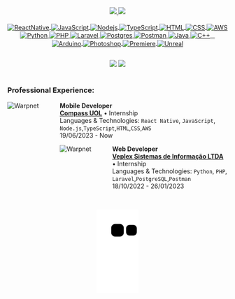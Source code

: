 <div align="center">
  <a href="https://github.com/lopes-gustavodossantos">
  <img height="160em" src="https://github-readme-stats.vercel.app/api?username=lopes-gustavodossantos&show_icons=true&theme=highcontrast&include_all_commits=true&count_private=true">
  <img height="160em" src="https://github-readme-stats.vercel.app/api/top-langs/?username=lopes-gustavodossantos&layout=compact&langs_count=7&theme=highcontrast">
</div>
  
<div align="center"><br>
  <img align="center" alt="ReactNative" height="45" width="50" title="ReactNative" src="https://skillicons.dev/icons?i=react">
  <img align="center" alt="JavaScript" height="45" width="50" title="JavaScript" src="https://skillicons.dev/icons?i=js">
  <img align="center" alt="Nodejs" height="45" width="50" title="Nodejs" src="https://skillicons.dev/icons?i=nodejs">
  <img align="center" alt="TypeScript" height="45" width="50" title="TypeScript" src="https://skillicons.dev/icons?i=ts">
  <img align="center" alt="HTML" height="45" width="50" title="HTML" src="https://skillicons.dev/icons?i=html">
  <img align="center" alt="CSS" height="45" width="50" title="CSS" src="https://skillicons.dev/icons?i=css">
  <img align="center" alt="AWS" height="45" width="50" title="AWS" src="https://skillicons.dev/icons?i=aws">
  <img align="center" alt="Python" height="45" width="50" title="Python" src="https://skillicons.dev/icons?i=py">
  <img align="center" alt="PHP" height="45" width="50" title="PHP" src="https://skillicons.dev/icons?i=php">
  <img align="center" alt="Laravel" height="45" width="50" title="Laravel" src="https://skillicons.dev/icons?i=laravel">
  <img align="center" alt="Postgres" height="45" width="50" title="Postgres" src="https://skillicons.dev/icons?i=postgres">
  <img align="center" alt="Postman" height="45" width="50" title="Postman" src="https://skillicons.dev/icons?i=postman">
  <img align="center" alt="Java" height="45" width="50" title="Java" src="https://skillicons.dev/icons?i=java">
  <img align="center" alt="C++" height="45" width="50" title="C++" src="https://skillicons.dev/icons?i=cpp">
  &ensp;
  <img align="center" alt="Arduino" height="45" width="50" title="Arduino" src="https://skillicons.dev/icons?i=arduino">
  <img align="center" alt="Photoshop" height="45" width="50" title="Photoshop" src="https://skillicons.dev/icons?i=ps">
  <img align="center" alt="Premiere" height="45" width="50" title="Premiere" src="https://skillicons.dev/icons?i=pr">
  <img align="center" alt="Unreal" height="45" width="50" title="Unreal" src="https://skillicons.dev/icons?i=Unreal">
</div>
  
  ##
  
<div align="center">
  <a href="https://www.linkedin.com/in/gustavo-dos-santos-lopes/" target="_blank"><img src="https://img.shields.io/badge/LinkedIn-0077B5?style=for-the-badge&logo=linkedin&logoColor=white" target="_blank"></a>
  <a href = "mailto:lopes.gustavodossantos@gmail.com"><img src="https://img.shields.io/badge/Gmail-D14836?style=for-the-badge&logo=gmail&logoColor=white" target="_blank"></a>
</div>

<br>

### Professional Experience:

[<img align="left" height="120px" width="120px" alt="Warpnet" src="https://compass.uol/etc.clientlibs/compass/clientlibs/clientlib-react/resources/static/media/logo.d35fe3b1.svg"/>](https://www.compass.uol/)

**Mobile Developer**\
[**Compass UOL**](https://www.compass.uol/) • Internship\
Languages & Technologies: `React Native`, `JavaScript`, `Node.js`,`TypeScript`,`HTML`,`CSS`,`AWS`\
19/06/2023 - Now

[<img align="left" height="120px" width="120px" alt="Warpnet" src="https://media.licdn.com/dms/image/C4D0BAQE6ssKgZq5aeg/company-logo_200_200/0/1610657784412?e=2147483647&v=beta&t=f_BsxhLhB7ajDDRjhupySrpGt8JPOhc4GHnzyQyhIFY"/>](https://veplex.com.br)

**Web Developer**\
[**Veplex Sistemas de Informação LTDA**](https://veplex.com.br) • Internship\
Languages & Technologies: `Python`, `PHP`, `Laravel`,`PostgreSQL`,`Postman`\
18/10/2022 - 26/01/2023

<div align="center"><br>
  
  ![Snake animation](https://github.com/lopes-gustavodossantos/lopes-gustavodossantos/blob/output/github-contribution-grid-snake.svg)
</div>
